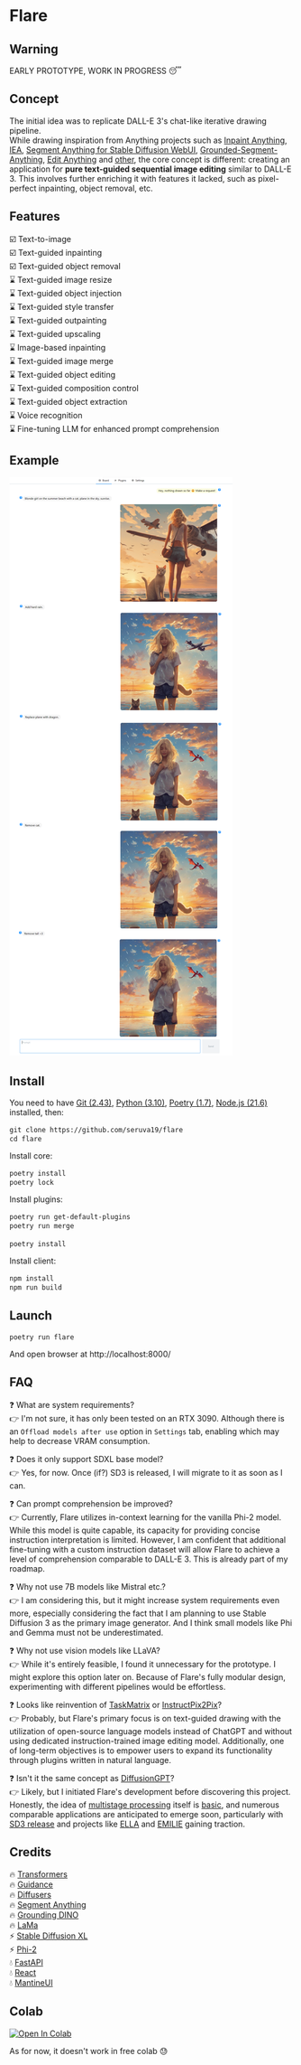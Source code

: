 # Flare

## Warning

EARLY PROTOTYPE, WORK IN PROGRESS :sleeping:

## Concept

The initial idea was to replicate DALL-E 3's chat-like iterative drawing pipeline.  
While drawing inspiration from Anything projects such as [Inpaint Anything](https://github.com/geekyutao/Inpaint-Anything), [IEA](https://github.com/feizc/IEA), [Segment Anything for Stable Diffusion WebUI](https://github.com/continue-revolution/sd-webui-segment-anything), [Grounded-Segment-Anything](https://github.com/IDEA-Research/Grounded-Segment-Anything), [Edit Anything](https://github.com/sail-sg/EditAnything) and [other](https://github.com/VainF/Awesome-Anything), the core concept is different: creating an application for <b>pure text-guided sequential image editing</b> similar to DALL-E 3. This involves further enriching it with features it lacked, such as pixel-perfect inpainting, object removal, etc.

## Features

:ballot_box_with_check: Text-to-image  
:ballot_box_with_check: Text-guided inpainting  
:ballot_box_with_check: Text-guided object removal  
:hourglass: Text-guided image resize  
:hourglass: Text-guided object injection  
:hourglass: Text-guided style transfer  
:hourglass: Text-guided outpainting  
:hourglass: Text-guided upscaling  
:hourglass: Image-based inpainting   
:hourglass: Text-guided image merge  
:hourglass: Text-guided object editing  
:hourglass: Text-guided composition control  
:hourglass: Text-guided object extraction  
:hourglass: Voice recognition  
:hourglass: Fine-tuning LLM for enhanced prompt comprehension  

## Example

![img](/screenshots/flare.png)


## Install

You need to have [Git (2.43)](https://git-scm.com/), [Python (3.10)](https://www.python.org/), [Poetry (1.7)](https://python-poetry.org/), [Node.js (21.6)](https://nodejs.org/) installed, then:
```
git clone https://github.com/seruva19/flare
cd flare
```

Install core:
```
poetry install
poetry lock
```

Install plugins:
```
poetry run get-default-plugins
poetry run merge

poetry install
```

Install client:
```
npm install
npm run build
```

## Launch

```
poetry run flare
```
And open browser at http://localhost:8000/

## FAQ

❓ What are system requirements?   
👉 I'm not sure, it has only been tested on an RTX 3090. Although there is an `Offload models after use` option in `Settings` tab, enabling which may help to decrease VRAM consumption.

❓ Does it only support SDXL base model?  
👉 Yes, for now. Once (if?) SD3 is released, I will migrate to it as soon as I can. 

❓ Can prompt comprehension be improved?  
👉 Currently, Flare utilizes in-context learning for the vanilla Phi-2 model. While this model is quite capable, its capacity for providing concise instruction interpretation is limited. However, I am confident that additional fine-tuning with a custom instruction dataset will allow Flare to achieve a level of comprehension comparable to DALL-E 3. This is already part of my roadmap.

❓ Why not use 7B models like Mistral etc.?  
👉 I am considering this, but it might increase system requirements even more, especially considering the fact that I am planning to use Stable Diffusion 3 as the primary image generator. And I think small models like Phi and Gemma must not be underestimated.

❓ Why not use vision models like LLaVA?  
👉 While it's entirely feasible, I found it unnecessary for the prototype. I might explore this option later on. Because of Flare's fully modular design, experimenting with different pipelines would be effortless.

❓ Looks like reinvention of [TaskMatrix](https://github.com/chenfei-wu/TaskMatrix) or [InstructPix2Pix](https://github.com/timothybrooks/instruct-pix2pix)?  
👉 Probably, but Flare's primary focus is on text-guided drawing with the utilization of open-source language models instead of ChatGPT and without using dedicated instruction-trained image editing model. Additionally, one of long-term objectives is to empower users to expand its functionality through plugins written in natural language.

❓ Isn't it the same concept as [DiffusionGPT](https://github.com/DiffusionGPT/DiffusionGPT)?  
👉 Likely, but I initiated Flare's development before discovering this project. Honestly, the idea of [multistage processing](https://www.reddit.com/r/StableDiffusion/comments/18em2yf/comment/kcpfsbe) itself is [basic](https://www.reddit.com/r/StableDiffusion/comments/1bl3gnk/comment/kw2y51q), and numerous comparable applications are anticipated to emerge soon, particularly with [SD3 release](https://twitter.com/StabilityAI/status/1770931861851947321?t=rWVHofu37x2P7GXGvxV7Dg) and projects like [ELLA](https://github.com/TencentQQGYLab/ELLA) and [EMILIE](https://arxiv.org/abs/2309.00613) gaining traction. 
 
## Credits

🔥 [Transformers](https://github.com/huggingface/transformers)  
🔥 [Guidance](https://github.com/guidance-ai/guidance)  
🔥 [Diffusers](https://github.com/huggingface/diffusers)  
🔥 [Segment Anything](https://github.com/facebookresearch/segment-anything)  
🔥 [Grounding DINO](https://github.com/IDEA-Research/GroundingDINO)  
🔥 [LaMa](https://github.com/advimman/lama)  
⚡ [Stable Diffusion XL](https://huggingface.co/stabilityai/stable-diffusion-xl-base-1.0)  
⚡ [Phi-2](https://huggingface.co/microsoft/phi-2)  
💧 [FastAPI](https://github.com/tiangolo/fastapi)  
💧 [React](https://github.com/facebook/react)  
💧 [MantineUI](https://github.com/mantinedev/mantine)  

## Colab

[![Open In Colab](https://colab.research.google.com/assets/colab-badge.svg)](https://colab.research.google.com/drive/1xVqQoEk0dfJ4uQ4q_txRBMQMOx0phNUn)
<br>

As for now, it doesn't work in free colab 😓
